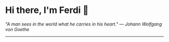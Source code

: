 <h1>Hi there, I'm Ferdi 👋</h1>

<p><em>
  "A man sees in the world what he carries in his heart." — Johann Wolfgang von Goethe
</em></p>

---
